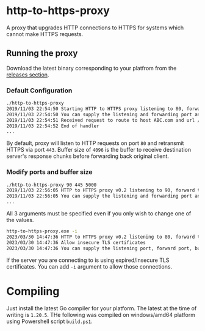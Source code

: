 # http-to-https-proxy
A proxy that upgrades HTTP connections to HTTPS for systems which cannot make HTTPS requests.

## Running the proxy

Download the latest binary corresponding to your platfrom from the [releases section](https://github.com/yeokm1/http-to-https-proxy/releases/).

### Default Configuration

```bash
./http-to-https-proxy 
2019/11/03 22:54:50 Starting HTTP to HTTPS proxy listening to 80, forward to 443 with listening buffer 5000
2019/11/03 22:54:50 You can supply the listening and forwarding port and buffer size as 3 command line arguments
2019/11/03 22:54:51 Received request to route to host ABC.com and url /api/endpoint
2019/11/03 22:54:52 End of handler
...
```

By default, proxy will listen to HTTP requests on port `80` and retransmit HTTPS via port `443`. Buffer size of `4096` is the buffer to receive destination server's response chunks before forwarding back original client.

### Modify ports and buffer size

```bash
./http-to-https-proxy 90 445 5000
2019/11/03 22:56:05 HTTP to HTTPS proxy v0.2 listening to 90, forward to 445 with listening buffer 5000
2019/11/03 22:56:05 You can supply the listening and forwarding port and buffer size as 3 command line arguments
...
```
All 3 arguments must be specified even if you only wish to change one of the values.

```bash
http-to-https-proxy.exe -i
2023/03/30 14:47:36 HTTP to HTTPS proxy v0.2 listening to 80, forward to 443 with listening buffer 4096
2023/03/30 14:47:36 Allow insecure TLS certificates
2023/03/30 14:47:36 You can supply the listening port, forward port, buffer size, insecure -i cert as command line args
```
If the server you are connecting to is using expired/insecure TLS certificates. You can add `-i` argument to allow those connections.

# Compiling

Just install the latest Go compiler for your platform. The latest at the time of writing is `1.20.5`. THe following was compiled on windows/amd64 platform using Powershell script `build.ps1`.
